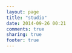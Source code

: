```yaml
---
layout: page
title: "studio"
date: 2014-09-26 00:21
comments: true
sharing: true
footer: true
---
```

